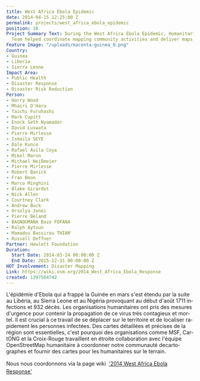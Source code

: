 ```yaml
---
title: West Africa Ebola Epidemic
date: 2014-04-15 12:25:00 Z
permalink: projects/west_africa_ebola_epidemic
position: 18
Project Summary Text: During the West Africa Ebola Epidemic, Humanitarian OpenStreetMap
  Team helped coordinate mapping community activities and deliver maps to field workers.
Feature Image: "/uploads/macenta-guinea_0.png"
Country:
- Guinea
- Liberia
- Sierra Leone
Impact Area:
- Public Health
- Disaster Response
- Disaster Risk Reduction
Person:
- Harry Wood
- Mhairi O'Hara
- Taichi Furuhashi
- Mark Cupitt
- Enock Seth Nyamador
- David Luswata
- Pierre Mirlesse
- Ismaila SEYE
- Dale Kunce
- Rafael Ávila Coya
- Mikel Maron
- Michael Heißmeier
- Pierre Mirlesse
- Robert Banick
- Fran Boon
- Marco Minghini
- Blake Girardot
- Nick Allen
- Courtney Clark
- Andrew Buck
- Orsolya Jenei
- Pierre Béland
- BAGNOUMANA Bazo FOFANA
- Ralph Aytoun
- Mamadou Bassirou THIAM
- Russell Deffner
Partner: Hewlett Foundation
Duration:
  Start Date: 2014-03-24 00:00:00 Z
  End Date: 2015-12-31 00:00:00 Z
HOT Involvement: Disaster Mapping
Link: https://wiki.osm.org/2014_West_Africa_Ebola_Response
created: 1397564742
---
```


<p><span id="result_box" lang="fr"><span class="hps atn">L'</span><span>épidémie d'Ebola</span> <span class="hps">qui a frappé</span> <span class="hps">la Guinée en</span> <span class="hps">mars</span> <span class="hps">s'est étendu par la suite</span> <span class="hps">au Libéria</span>, au<span class="hps"> Sierra Leone et au Nigéria</span> <span class="hps">provoquant</span> <span class="hps">au début d'</span><span class="hps">août 1711</span> <span class="hps">infections</span> <span class="hps">et</span> <span class="hps">932</span> <span class="hps">décès</span><span>.</span> <span class="hps">Les organisations humanitaires</span> <span class="hps">ont pris des mesures</span> <span class="hps">d'urgence</span> <span class="hps">pour contenir la propagation</span> <span class="hps">de ce</span> <span class="hps">virus très contagieux</span> <span class="hps">et</span> <span class="hps">mortel</span><span>.</span> Il est c<span class="hps">rucial</span> <span class="hps">à ce travail de se déplacer sur le territoire et de localiser rapidement les personnes infectées</span><span class="hps">.</span> <span class="hps">Des cartes détaillées</span> <span class="hps">et</span> <span class="hps">précises</span> <span class="hps">de la région</span> <span class="hps">sont essentielles</span><span>, c'est pourquoi</span> <span class="hps">des organisations comme</span> <span class="hps">MSF</span><span>,</span> <span class="hps">CartONG</span> <span class="hps">et</span> la <span class="hps">Croix-Rouge</span> <span class="hps">travaillent en étroite collaboration</span> <span class="hps">avec l'équipe</span> <span class="hps">OpenStreetMap</span> <span class="hps">humanitaire</span> <span class="hps">à</span> <span class="hps">coordonner notre</span> <span class="hps">communauté decartographes</span> <span class="hps">et fournir</span> <span class="hps">des cartes pour</span> <span class="hps">les humanitaires sur le terrain</span><span>.</span></span></p><p>Nous nous coordonnons via la page wiki&nbsp; <a href="https://wiki.openstreetmap.org/wiki/2014_West_Africa_Ebola_Response">'<span style="line-height: 1.538em;">2014 West Africa Ebola Response'</span></a></p>
